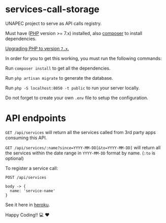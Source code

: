 # services-call-storage
UNAPEC project to serve as API calls registry.

Must have ([PHP](https://www.digitalocean.com/community/tutorials/how-to-install-linux-apache-mysql-php-lamp-stack-on-ubuntu-16-04) version >= 7.x) installed, also [composer](https://getcomposer.org/download/) to install dependencies.

[Upgrading PHP to version `7.x`.](https://www.digitalocean.com/community/tutorials/how-to-upgrade-to-php-7-on-ubuntu-14-04)

In order for you to get this working, you must run the following commands:

Run `composer install` to get all the dependencies.

Run `php artisan migrate` to generate the database.

Run `php -S localhost:8050 -t public` to run your server locally.

Do not forget to create your own `.env` file to setup the configuration.

# API endpoints

`GET /api/services` will return all the services called from 3rd party apps consuming this API.

`GET /api/services/:name?since=YYYY-MM-DD[&to=YYYY-MM-DD]` will return all the services within the date range in `YYYY-MM-DD` format by name. (`:to` is optional)

To register a service call:

```
POST /api/services

body -> {
  name: 'service-name'
}
```

See it here in [heroku](http://pure-fortress-91669.herokuapp.com/).

Happy Coding!! :computer: :heart:
